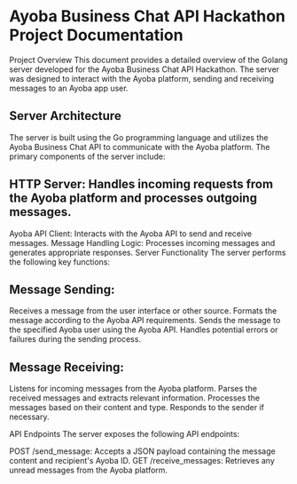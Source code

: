 # Ayoba Business Chat API Hackathon Project Documentation
Project Overview
This document provides a detailed overview of the Golang server developed for the Ayoba Business Chat API Hackathon. The server was designed to interact with the Ayoba platform, sending and receiving messages to an Ayoba app user.

## Server Architecture
The server is built using the Go programming language and utilizes the Ayoba Business Chat API to communicate with the Ayoba platform. The primary components of the server include:

## HTTP Server: Handles incoming requests from the Ayoba platform and processes outgoing messages.
Ayoba API Client: Interacts with the Ayoba API to send and receive messages.
Message Handling Logic: Processes incoming messages and generates appropriate responses.
Server Functionality
The server performs the following key functions:

## Message Sending:

Receives a message from the user interface or other source.
Formats the message according to the Ayoba API requirements.
Sends the message to the specified Ayoba user using the Ayoba API.
Handles potential errors or failures during the sending process.

## Message Receiving:

Listens for incoming messages from the Ayoba platform.
Parses the received messages and extracts relevant information.
Processes the messages based on their content and type.
Responds to the sender if necessary.

API Endpoints
The server exposes the following API endpoints:

POST /send_message: Accepts a JSON payload containing the message content and recipient's Ayoba ID.
GET /receive_messages: Retrieves any unread messages from the Ayoba platform.
